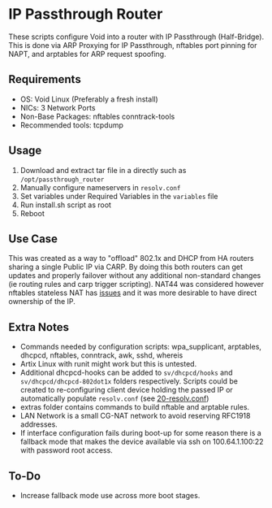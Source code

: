 # IP Passthrough Router

These scripts configure Void into a router with IP Passthrough (Half-Bridge). This is done via ARP Proxying for IP Passthrough, nftables port pinning for NAPT, and arptables for ARP request spoofing.

## Requirements
- OS: Void Linux (Preferably a fresh install)
- NICs: 3 Network Ports
- Non-Base Packages: nftables conntrack-tools
- Recommended tools: tcpdump

## Usage
1) Download and extract tar file in a directly such as `/opt/passthrough_router`
2) Manually configure nameservers in `resolv.conf`
3) Set variables under Required Variables in the `variables` file
4) Run install.sh script as root
5) Reboot

## Use Case

This was created as a way to "offload" 802.1x and DHCP from HA routers sharing a single Public IP via CARP. By doing this both routers can get updates and properly failover without any additional non-standard changes (ie routing rules and carp trigger scripting). NAT44 was considered however nftables stateless NAT has [issues](https://bugzilla.netfilter.org/show_bug.cgi?id=1771) and it was more desirable to have direct ownership of the IP.

## Extra Notes
- Commands needed by configuration scripts: wpa_supplicant, arptables, dhcpcd, nftables, conntrack, awk, sshd, whereis
- Artix Linux with runit might work but this is untested.
- Additional dhcpcd-hooks can be added to `sv/dhcpcd/hooks` and `sv/dhcpcd/dhcpcd-802dot1x` folders respectively. Scripts could be created to re-configuring client device holding the passed IP or automatically populate `resolv.conf` (see [20-resolv.conf](https://raw.githubusercontent.com/NetworkConfiguration/dhcpcd/master/hooks/20-resolv.conf))
- extras folder contains commands to build nftable and arptable rules.
- LAN Network is a small CG-NAT network to avoid reserving RFC1918 addresses.
- If interface configuration fails during boot-up for some reason there is a fallback mode that makes the device available via ssh on 100.64.1.100:22 with password root access. 

## To-Do
- Increase fallback mode use across more boot stages.
